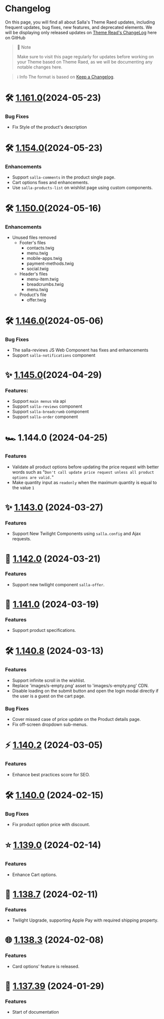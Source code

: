 # Changelog

On this page, you will find all about Salla's Theme Raed updates, including frequent updates, bug fixes, new features, and deprecated elements. We will be displaying only released updates on [Theme Read's ChangeLog](https://github.com/SallaApp/theme-raed/blob/master/CHANGELOG.md) here on GitHub

> 📝 Note
> 
> Make sure to visit this page regularly for updates before working on your Theme based on Theme Raed, as we will be documenting any notable changes here.

> ℹ️ Info
>The format is based on [Keep a Changelog](https://keepachangelog.com/en/1.0.0/).

# 🛠 [1.161.0](https://github.com/SallaApp/theme-raed/compare/1.160.0...1.161.0)(2024-05-23)
### Bug Fixes

- Fix Style of the product's description

# 🛠 [1.154.0](https://github.com/SallaApp/theme-raed/compare/1.150.0...1.154.0)(2024-05-23)
### Enhancements
 - Support `salla-comments` in the product single page.
 - Cart options fixes and enhancements.
 - Use `salla-products-list` on wishlist page using custom components.


# 🛠 [1.150.0](https://github.com/SallaApp/theme-raed/compare/1.147.0...1.150.0)(2024-05-16)
### Enhancements
- Unused files removed
  - Footer's files 
    - contacts.twig
    - menu.twig
    - mobile-apps.twig
    - payment-methods.twig
    - social.twig
  - Header's files 
    - menu-item.twig
    - breadcrumbs.twig
    - menu.twig
  - Product's file
    - offer.twig

# 🛠 [1.146.0](https://github.com/SallaApp/theme-raed/compare/1.145.0...1.147.1)(2024-05-06)
### Bug Fixes
- The salla-reviews JS Web Component has fixes and enhancements
- Support `salla-notifications` component

# ✨ [1.145.0](https://github.com/SallaApp/theme-raed/compare/1.143.0...1.145.0)(2024-04-29)
### Features:
- Support `main menus` via api
- Support `salla-reviews` component
- Support `salla-breadcrumb` component
- Support `salla-order` component

# 🏎️ 1.144.0 (2024-04-25)
### Features
- Validate all product options before updating the price request with better words such as "`Don't call update price request unless all product options are valid.`"
- Make quantity input as `readonly` when the maximum quantity is equal to the value `1`
  
# ✨ [1.143.0](https://github.com/SallaApp/theme-raed/compare/1.142.0...1.143.0) (2024-03-27)
### Features
- Support New Twilight Components using `salla.config` and Ajax requests.

# 🚀 [1.142.0](https://github.com/SallaApp/theme-raed/compare/1.141.0...1.142.0) (2024-03-21)
### Features
- Support new twilight component `salla-offer`.

# 🌟 [1.141.0](https://github.com/SallaApp/theme-raed/compare/1.140.8...1.141.0) (2024-03-19)
### Features
- Support product specifications.

# 🛠 [1.140.8](https://github.com/SallaApp/theme-raed/compare/1.140.2...1.140.8) (2024-03-13)
### Features
- Support infinite scroll in the wishlist.
- Replace 'images/s-empty.png' asset to 'images/s-empty.png' CDN.
- Disable loading on the submit button and open the login modal directly if the user is a guest on the cart page.
### Bug Fixes
- Cover missed case of price update on the Product details page.
- Fix off-screen dropdown sub-menus.
  
# ⚡ [1.140.2](https://github.com/SallaApp/theme-raed/compare/1.140.0...1.140.2) (2024-03-05)
### Features
- Enhance best practices score for SEO.

# 🛠 [1.140.0](https://github.com/SallaApp/theme-raed/compare/1.139.0...1.140.0) (2024-02-15)
### Bug Fixes
- Fix product option price with discount.

# ⭐ [1.139.0](https://github.com/SallaApp/theme-raed/compare/1.138.7...1.139.0) (2024-02-14)
### Features
- Enhance Cart options.

# 🔧 [1.138.7](https://github.com/SallaApp/theme-raed/compare/1.138.3...1.138.7) (2024-02-11)
### Features
- Twilight Upgrade, supporting Apple Pay with required shipping property.

# 🌐 [1.138.3](https://github.com/SallaApp/theme-raed/compare/1.138.0...1.138.3) (2024-02-08)
### Features
- Card options' feature is released.

<!-- # 🔥 [1.137.43](https://github.com/SallaApp/theme-raed/compare/1.137.39...1.137.43) (2024-02-07)
### Added
- Release New Feature: Card options. -->

# 🔄 [1.137.39](https://github.com/SallaApp/theme-raed/compare/1.8.0...1.137.39) (2024-01-29)
### Features
- Start of documentation

